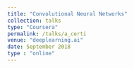 ```yaml
---
title: "Convolutional Neural Networks"
collection: talks
type: "Coursera"
permalink: /talks/a_certi
venue: "deeplearning.ai"
date: September 2018
type : "online"
---
```

